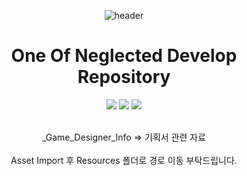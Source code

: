 <div align="center">

![header](https://capsule-render.vercel.app/api?type=waving&height=300&color=gradient&text=One%20Of%20Neglected)
<h1>One Of Neglected Develop Repository</h1>
<p align="center">
  <img src="https://img.shields.io/badge/Unity-000000?style=for-the-badge&logo=unity&logoColor=white"/>
  <img src="https://img.shields.io/badge/Team_Project-FF4154?style=for-the-badge&logo=git&logoColor=white"/>
  <img src="https://img.shields.io/badge/Game_Development-4B32C3?style=for-the-badge&logo=gamemaker&logoColor=white"/>
</p>
<br>_Game_Designer_Info => 기획서 관련 자료</br>
<br>Asset Import 후 Resources 폴더로 경로 이동 부탁드립니다.</br> 
